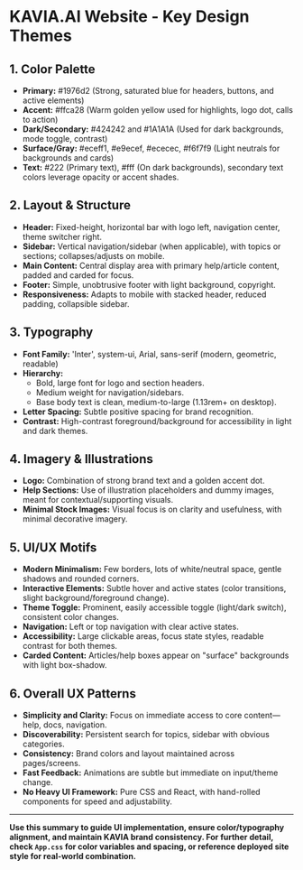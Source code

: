 # KAVIA.AI Website - Key Design Themes

## 1. Color Palette
- **Primary:** #1976d2 (Strong, saturated blue for headers, buttons, and active elements)
- **Accent:** #ffca28 (Warm golden yellow used for highlights, logo dot, calls to action)
- **Dark/Secondary:** #424242 and #1A1A1A (Used for dark backgrounds, mode toggle, contrast)
- **Surface/Gray:** #eceff1, #e9ecef, #ececec, #f6f7f9 (Light neutrals for backgrounds and cards)
- **Text:** #222 (Primary text), #fff (On dark backgrounds), secondary text colors leverage opacity or accent shades.

## 2. Layout & Structure
- **Header:** Fixed-height, horizontal bar with logo left, navigation center, theme switcher right.
- **Sidebar:** Vertical navigation/sidebar (when applicable), with topics or sections; collapses/adjusts on mobile.
- **Main Content:** Central display area with primary help/article content, padded and carded for focus.
- **Footer:** Simple, unobtrusive footer with light background, copyright.
- **Responsiveness:** Adapts to mobile with stacked header, reduced padding, collapsible sidebar.

## 3. Typography
- **Font Family:** 'Inter', system-ui, Arial, sans-serif (modern, geometric, readable)
- **Hierarchy:**
  - Bold, large font for logo and section headers.
  - Medium weight for navigation/sidebars.
  - Base body text is clean, medium-to-large (1.13rem+ on desktop).
- **Letter Spacing:** Subtle positive spacing for brand recognition.
- **Contrast:** High-contrast foreground/background for accessibility in light and dark themes.

## 4. Imagery & Illustrations
- **Logo:** Combination of strong brand text and a golden accent dot.
- **Help Sections:** Use of illustration placeholders and dummy images, meant for contextual/supporting visuals.
- **Minimal Stock Images:** Visual focus is on clarity and usefulness, with minimal decorative imagery.

## 5. UI/UX Motifs
- **Modern Minimalism:** Few borders, lots of white/neutral space, gentle shadows and rounded corners.
- **Interactive Elements:** Subtle hover and active states (color transitions, slight background/foreground change).
- **Theme Toggle:** Prominent, easily accessible toggle (light/dark switch), consistent color changes.
- **Navigation:** Left or top navigation with clear active states.
- **Accessibility:** Large clickable areas, focus state styles, readable contrast for both themes.
- **Carded Content:** Articles/help boxes appear on "surface" backgrounds with light box-shadow.

## 6. Overall UX Patterns
- **Simplicity and Clarity:** Focus on immediate access to core content—help, docs, navigation.
- **Discoverability:** Persistent search for topics, sidebar with obvious categories.
- **Consistency:** Brand colors and layout maintained across pages/screens.
- **Fast Feedback:** Animations are subtle but immediate on input/theme change.
- **No Heavy UI Framework:** Pure CSS and React, with hand-rolled components for speed and adjustability.

---

**Use this summary to guide UI implementation, ensure color/typography alignment, and maintain KAVIA brand consistency. For further detail, check `App.css` for color variables and spacing, or reference deployed site style for real-world combination.**
